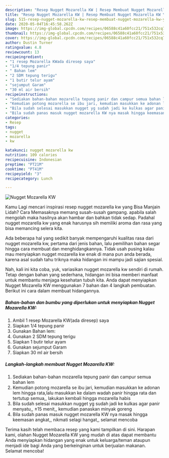 ```yaml
---
description: "Resep Nugget Mozarella KW | Resep Membuat Nugget Mozarella KW Yang Bisa Manjain Lidah"
title: "Resep Nugget Mozarella KW | Resep Membuat Nugget Mozarella KW Yang Bisa Manjain Lidah"
slug: 515-resep-nugget-mozarella-kw-resep-membuat-nugget-mozarella-kw-yang-bisa-manjain-lidah
date: 2020-05-04T16:45:58.262Z
image: https://img-global.cpcdn.com/recipes/06588c41a60fcc21/751x532cq70/nugget-mozarella-kw-foto-resep-utama.jpg
thumbnail: https://img-global.cpcdn.com/recipes/06588c41a60fcc21/751x532cq70/nugget-mozarella-kw-foto-resep-utama.jpg
cover: https://img-global.cpcdn.com/recipes/06588c41a60fcc21/751x532cq70/nugget-mozarella-kw-foto-resep-utama.jpg
author: Dustin Turner
ratingvalue: 4.8
reviewcount: 13
recipeingredient:
- "1 resep Mozarella KWada diresep saya"
- "1/4 tepung panir"
- " Bahan lem"
- "2 SDM tepung terigu"
- "1 butir telur ayam"
- "sejumput Garam"
- "30 ml air bersih"
recipeinstructions:
- "Sediakan bahan-bahan mozarella tepung panir dan campur semua bahan lem"
- "Kemudian potong mozarella se ibu jari, kemudian masukkan ke adonan lem hingga rata,lalu masukkan ke dalam wadah panir hingga rata dan tertutup semua,, lakukan kembali hingga mozarella habis"
- "Bila sudah selesai masukkan nugget yg sudah jadi ke kulkas agar panir menyatu,, ±15 menit,, kemudian panaskan minyak goreng"
- "Bila sudah panas masuk nugget mozarella KW nya masak hingga keemasan angkat,, nikmati selagi hangat,, selamat mencoba"
categories:
- Resep
tags:
- nugget
- mozarella
- kw

katakunci: nugget mozarella kw 
nutrition: 109 calories
recipecuisine: Indonesian
preptime: "PT21M"
cooktime: "PT41M"
recipeyield: "3"
recipecategory: Lunch

---
```



![Nugget Mozarella KW](https://img-global.cpcdn.com/recipes/06588c41a60fcc21/751x532cq70/nugget-mozarella-kw-foto-resep-utama.jpg)

Kamu Lagi mencari inspirasi resep nugget mozarella kw yang Bisa Manjain Lidah? Cara Memasaknya memang susah-susah gampang. apabila salah mengolah maka hasilnya akan hambar dan bahkan tidak sedap. Padahal nugget mozarella kw yang enak harusnya sih memiliki aroma dan rasa yang bisa memancing selera kita.



Ada beberapa hal yang sedikit banyak mempengaruhi kualitas rasa dari nugget mozarella kw, pertama dari jenis bahan, lalu pemilihan bahan segar hingga cara membuat dan menghidangkannya. Tidak usah pusing kalau mau menyiapkan nugget mozarella kw enak di mana pun anda berada, karena asal sudah tahu triknya maka hidangan ini mampu jadi sajian spesial.


Nah, kali ini kita coba, yuk, variasikan nugget mozarella kw sendiri di rumah. Tetap dengan bahan yang sederhana, hidangan ini bisa memberi manfaat untuk membantu menjaga kesehatan tubuh kita. Anda dapat menyiapkan Nugget Mozarella KW menggunakan 7 bahan dan 4 langkah pembuatan. Berikut ini cara dalam membuat hidangannya.

<!--inarticleads1-->

##### Bahan-bahan dan bumbu yang diperlukan untuk menyiapkan Nugget Mozarella KW:

1. Ambil 1 resep Mozarella KW(ada diresep) saya
1. Siapkan 1/4 tepung panir
1. Gunakan  Bahan lem:
1. Gunakan 2 SDM tepung terigu
1. Siapkan 1 butir telur ayam
1. Gunakan sejumput Garam
1. Siapkan 30 ml air bersih




<!--inarticleads2-->

##### Langkah-langkah membuat Nugget Mozarella KW:

1. Sediakan bahan-bahan mozarella tepung panir dan campur semua bahan lem
1. Kemudian potong mozarella se ibu jari, kemudian masukkan ke adonan lem hingga rata,lalu masukkan ke dalam wadah panir hingga rata dan tertutup semua,, lakukan kembali hingga mozarella habis
1. Bila sudah selesai masukkan nugget yg sudah jadi ke kulkas agar panir menyatu,, ±15 menit,, kemudian panaskan minyak goreng
1. Bila sudah panas masuk nugget mozarella KW nya masak hingga keemasan angkat,, nikmati selagi hangat,, selamat mencoba




Terima kasih telah membaca resep yang kami tampilkan di sini. Harapan kami, olahan Nugget Mozarella KW yang mudah di atas dapat membantu Anda menyiapkan hidangan yang enak untuk keluarga/teman ataupun menjadi ide bagi Anda yang berkeinginan untuk berjualan makanan. Selamat mencoba!
